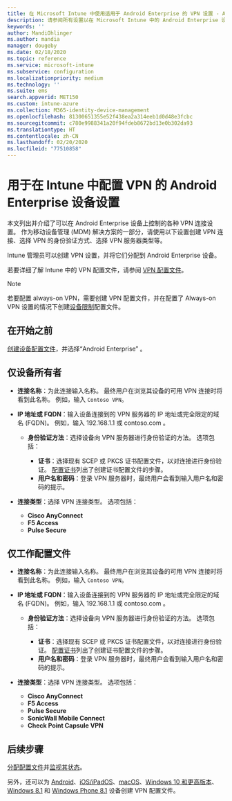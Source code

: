 ```yaml
---
title: 在 Microsoft Intune 中使用适用于 Android Enterprise 的 VPN 设置 - Azure | Microsoft Docs
description: 请参阅所有设置以在 Microsoft Intune 中的 Android Enterprise 设备上创建 VPN 连接。 输入 VPN 服务器的连接名称、IP 地址或 FQDN，选择用户进行身份验证的方式，并选择 Citrix、SonicWall、Check Point Capsule 和 Pulse Secure 连接类型。
keywords: ''
author: MandiOhlinger
ms.author: mandia
manager: dougeby
ms.date: 02/18/2020
ms.topic: reference
ms.service: microsoft-intune
ms.subservice: configuration
ms.localizationpriority: medium
ms.technology: ''
ms.suite: ems
search.appverid: MET150
ms.custom: intune-azure
ms.collection: M365-identity-device-management
ms.openlocfilehash: 81300651355e52f438ea2a314eeb1d0d48e3fcbc
ms.sourcegitcommit: c780e9988341a20f94fdeb8672bd13e0b302da93
ms.translationtype: HT
ms.contentlocale: zh-CN
ms.lasthandoff: 02/20/2020
ms.locfileid: "77510858"
---
```

# <a name="android-enterprise-device-settings-to-configure-vpn-in-intune"></a>用于在 Intune 中配置 VPN 的 Android Enterprise 设备设置

本文列出并介绍了可以在 Android Enterprise 设备上控制的各种 VPN 连接设置。 作为移动设备管理 (MDM) 解决方案的一部分，请使用以下设置创建 VPN 连接、选择 VPN 的身份验证方式、选择 VPN 服务器类型等。

Intune 管理员可以创建 VPN 设置，并将它们分配到 Android Enterprise 设备。 

若要详细了解 Intune 中的 VPN 配置文件，请参阅 [VPN 配置文件](vpn-settings-configure.md)。

> [!NOTE]
> 若要配置 always-on VPN，需要创建 VPN 配置文件，并在配置了 Always-on VPN 设置的情况下创建[设备限制](device-restrictions-android-for-work.md#connectivity)配置文件。

## <a name="before-you-begin"></a>在开始之前

[创建设备配置文件](vpn-settings-configure.md#create-a-device-profile)，并选择“Android Enterprise”  。

## <a name="device-owner-only"></a>仅设备所有者

- **连接名称**：为此连接输入名称。 最终用户在浏览其设备的可用 VPN 连接时将看到此名称。 例如，输入 `Contoso VPN`。
- **IP 地址或 FQDN**：输入设备连接到的 VPN 服务器的 IP 地址或完全限定的域名 (FQDN)。 例如，输入 192.168.1.1 或 contoso.com   。

  - **身份验证方法**：选择设备向 VPN 服务器进行身份验证的方法。 选项包括：
  
    - **证书**：选择现有 SCEP 或 PKCS 证书配置文件，以对连接进行身份验证。 [配置证书](../protect/certificates-configure.md)列出了创建证书配置文件的步骤。
    - **用户名和密码**：登录 VPN 服务器时，最终用户会看到输入用户名和密码的提示。

- **连接类型**：选择 VPN 连接类型。 选项包括：

  - **Cisco AnyConnect**
  - **F5 Access**
  - **Pulse Secure**

## <a name="work-profile-only"></a>仅工作配置文件

- **连接名称**：为此连接输入名称。 最终用户在浏览其设备的可用 VPN 连接时将看到此名称。 例如，输入 `Contoso VPN`。
- **IP 地址或 FQDN**：输入设备连接到的 VPN 服务器的 IP 地址或完全限定的域名 (FQDN)。 例如，输入 192.168.1.1 或 contoso.com   。

  - **身份验证方法**：选择设备向 VPN 服务器进行身份验证的方法。 选项包括：
  
    - **证书**：选择现有 SCEP 或 PKCS 证书配置文件，以对连接进行身份验证。 [配置证书](../protect/certificates-configure.md)列出了创建证书配置文件的步骤。
    - **用户名和密码**：登录 VPN 服务器时，最终用户会看到输入用户名和密码的提示。

- **连接类型**：选择 VPN 连接类型。 选项包括：

  - **Cisco AnyConnect**
  - **F5 Access**
  - **Pulse Secure**
  - **SonicWall Mobile Connect**
  - **Check Point Capsule VPN**

## <a name="next-steps"></a>后续步骤

[分配配置文件](device-profile-assign.md)并[监视其状态](device-profile-monitor.md)。

另外，还可以为 [Android](vpn-settings-android.md)、[iOS/iPadOS](vpn-settings-ios.md)、[macOS](vpn-settings-macos.md)、[Windows 10 和更高版本](vpn-settings-windows-10.md)、[Windows 8.1](vpn-settings-windows-8-1.md) 和 [Windows Phone 8.1](vpn-settings-windows-phone-8-1.md) 设备创建 VPN 配置文件。
